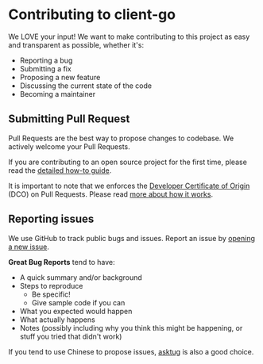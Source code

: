 # Contributing to client-go

We LOVE your input! We want to make contributing to this project as easy and transparent as possible, whether it's:

- Reporting a bug
- Submitting a fix
- Proposing a new feature
- Discussing the current state of the code
- Becoming a maintainer

## Submitting Pull Request

Pull Requests are the best way to propose changes to codebase. We actively welcome your Pull Requests.

If you are contributing to an open source project for the first time, please read the [detailed how-to guide](https://github.com/firstcontributions/first-contributions).

It is important to note that we enforces the [Developer Certificate of Origin](https://developercertificate.org/) (DCO) on Pull Requests. Please read [more about how it works](https://github.com/apps/dco).

## Reporting issues

We use GitHub to track public bugs and issues. Report an issue by [opening a new issue](https://github.com/tikv/client-go/issues/new).

**Great Bug Reports** tend to have:

- A quick summary and/or background
- Steps to reproduce
  - Be specific!
  - Give sample code if you can
- What you expected would happen
- What actually happens
- Notes (possibly including why you think this might be happening, or stuff you tried that didn't work)

If you tend to use Chinese to propose issues, [asktug](https://asktug.com/) is also a good choice.
